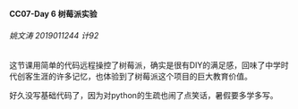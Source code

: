 #### CC07-Day 6 树莓派实验

###### 姚文涛 2019011244 计92

这节课用简单的代码远程操控了树莓派，确实是很有DIY的满足感，回味了中学时代创客生涯的许多记忆，也体验到了树莓派这个项目的巨大教育价值。

好久没写基础代码了，因为对python的生疏也闹了点笑话，暑假要多学多写。
